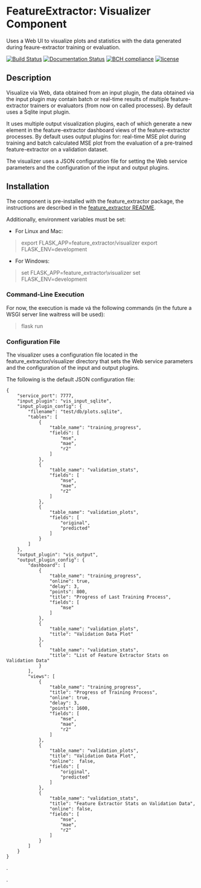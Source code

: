 # FeatureExtractor: Visualizer Component

Uses a Web UI to visualize plots and statistics with the data generated during feaure-extractor training or evaluation.

[![Build Status](https://travis-ci.org/harveybc/feature_extractor.svg?branch=master)](https://travis-ci.org/harveybc/feature_extractor)
[![Documentation Status](https://readthedocs.org/projects/docs/badge/?version=latest)](https://harveybc-feature_extractor.readthedocs.io/en/latest/)
[![BCH compliance](https://bettercodehub.com/edge/badge/harveybc/feature_extractor?branch=master)](https://bettercodehub.com/)
[![license](https://img.shields.io/github/license/mashape/apistatus.svg?maxAge=2592000)](https://github.com/harveybc/feature_extractor/blob/master/LICENSE)

## Description

Visualize via Web, data obtained from an input plugin, the data obtained via the input plugin may contain batch or real-time results of multiple feature-extractor trainers or evaluators (from now on called processes).  By default uses a Sqlite input plugin.  

It uses multiple output visualization plugins, each of which generate a new element in the feature-extractor dashboard views of the feature-extractor processes.  By default uses output plugins for: real-time MSE plot during training and batch calculated MSE plot from the evaluation of a pre-trained feature-extractor on a validation dataset. 

The visualizer uses a JSON configuration file for setting the Web service parameters and the configuration of the input and output plugins.

## Installation

The component is pre-installed with the feature_extractor package, the instructions are described in the [feature_extractor README](../master/README.md).

Additionally, environment variables must be set:

* For Linux and Mac:

> export FLASK_APP=feature_extractor/visualizer
> export FLASK_ENV=development

* For Windows:

> set FLASK_APP=feature_extractor\\visualizer
> set FLASK_ENV=development

### Command-Line Execution

For now, the execution is made vá the following commands (in the future a WSGI server line waitress will be used):

> flask run

### Configuration File

The visualizer uses a configuration file located in the feature_extractor/visualizer directory that sets the Web service parameters and the configuration of the input and output plugins.

The following is the default JSON configuration file:


```
{
    "service_port": 7777,
    "input_plugin": "vis_input_sqlite",
    "input_plugin_config": {
        "filename": "test/db/plots.sqlite",
        "tables": [
            {
                "table_name": "training_progress",
                "fields": [
                    "mse",
                    "mae",
                    "r2"
                ]
            },
            {
                "table_name": "validation_stats",
                "fields": [
                    "mse",
                    "mae",
                    "r2"
                ]
            },
            {
                "table_name": "validation_plots",
                "fields": [
                    "original",
                    "predicted"
                ]
            }
        ]
    },
    "output_plugin": "vis_output",
    "output_plugin_config": {
        "dashboard": [
            {
                "table_name": "training_progress",
                "online": true,
                "delay": 3,
                "points": 800,
                "title": "Progress of Last Training Process",
                "fields": [
                    "mse"
                ]
            },
            {
                "table_name": "validation_plots",
                "title": "Validation Data Plot"
            },
            {
                "table_name": "validation_stats",
                "title": "List of Feature Extractor Stats on Validation Data"
            }
        ],
        "views": [
            {
                "table_name": "training_progress",
                "title": "Progress of Training Process",
                "online": true,
                "delay": 3,
                "points": 1600,
                "fields": [
                    "mse",
                    "mae",
                    "r2"
                ]
            },
            {
                "table_name": "validation_plots",
                "title": "Validation Data Plot",
                "online":  false,
                "fields": [
                    "original",
                    "predicted"
                ]
            },
            {
                "table_name": "validation_stats",
                "title": "Feature Extractor Stats on Validation Data",
                "online": false,
                "fields": [
                    "mse",
                    "mae",
                    "r2"
                ]
            }
        ]
    }
}
```




.






.